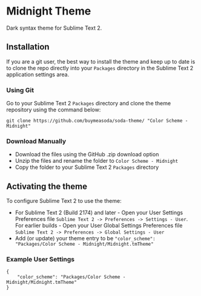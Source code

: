 # Midnight Theme

Dark syntax theme for Sublime Text 2.

## Installation

If you are a git user, the best way to install the theme and keep up to date is to clone the repo directly into your `Packages` directory in the Sublime Text 2 application settings area.

### Using Git

Go to your Sublime Text 2 `Packages` directory and clone the theme repository using the command below:

    git clone https://github.com/buymeasoda/soda-theme/ "Color Scheme - Midnight"

### Download Manually

* Download the files using the GitHub .zip download option
* Unzip the files and rename the folder to `Color Scheme - Midnight`
* Copy the folder to your Sublime Text 2 `Packages` directory

## Activating the theme

To configure Sublime Text 2 to use the theme:

* For Sublime Text 2 (Build 2174) and later - Open your User Settings Preferences file `Sublime Text 2 -> Preferences -> Settings - User`. For earlier builds - Open your User Global Settings Preferences file `Sublime Text 2 -> Preferences -> Global Settings - User`
* Add (or update) your theme entry to be `"color_scheme": "Packages/Color Scheme - Midnight/Midnight.tmTheme"`

### Example User Settings

    {
        "color_scheme": "Packages/Color Scheme - Midnight/Midnight.tmTheme"
    }
